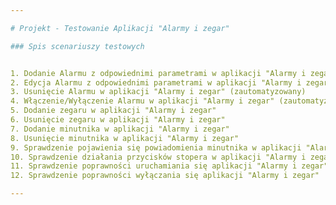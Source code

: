 ```yaml
---

# Projekt - Testowanie Aplikacji "Alarmy i zegar"

### Spis scenariuszy testowych


1. Dodanie Alarmu z odpowiednimi parametrami w aplikacji "Alarmy i zegar" (zautomatyzowany)
2. Edycja Alarmu z odpowiednimi parametrami w aplikacji "Alarmy i zegar"
3. Usunięcie Alarmu w aplikacji "Alarmy i zegar" (zautomatyzowany)
4. Włączenie/Wyłączenie Alarmu w aplikacji "Alarmy i zegar" (zautomatyzowany)
5. Dodanie zegaru w aplikacji "Alarmy i zegar"
6. Usunięcie zegaru w aplikacji "Alarmy i zegar"
7. Dodanie minutnika w aplikacji "Alarmy i zegar"
8. Usunięcie minutnika w aplikacji "Alarmy i zegar"
9. Sprawdzenie pojawienia się powiadomienia minutnika w aplikacji "Alarmy i zegar"
10. Sprawdzenie działania przycisków stopera w aplikacji "Alarmy i zegar"
11. Sprawdzenie poprawności uruchamiania się aplikacji "Alarmy i zegar" (zautomatyzowany)
12. Sprawdzenie poprawności wyłączania się aplikacji "Alarmy i zegar"

---
```



